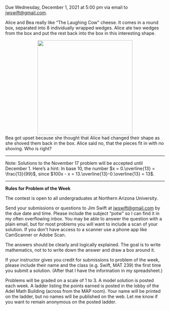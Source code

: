 <!--
---
layout: page
title: Problem of the Week
---
-->

Due Wednesday, December 1, 2021 at 5:00 pm via email to 
<a href="mailto:jwswift@gmail.com?subject=potw" target="_blank">jwswift@gmail.com</a>.
<p>
Alice and Bea really like &ldquo;The Laughing Cow&rdquo; cheese.  It comes in a round box, separated into 8 
individually wrapped wedges.
Alice ate two wedges from the box and put the rest back into the box in this interesting shape. 
<p>
<center>
<img src = "https://naumathstat.github.io/problem-of-the-week/files/images/2021-12-01.png" 
style="width:300px;height:300">
</center>
Bea got upset because she thought that Alice had changed their shape as she shoved them back in the box.  Alice said
no, that the pieces fit in with no shoving.  Who is right?
<hr>
Note: Solutions to the November 17 problem will be accepted until December 1.  Here&rsquo;s a hint: In 
base 10, the number $x = 0.\overline{13} = \frac{13}{99}$, since $100x - x = 13.\overline{13}-0.\overline{13} = 13$.
<hr>
<b>Rules for Problem of the Week</b>
<p>
The contest is open to all undergraduates at Northern Arizona University.
<p>
Send your submissions or questions to Jim Swift at
<a href="mailto:jwswift@gmail.com?subject=potw" target="_blank">jwswift@gmail.com</a> by the due date and time.
Please include the subject &ldquo;potw&rdquo; so I can find it in my often overflowing inbox.
You may be able to answer the question with a plain email, but for most problems you will want to 
include a scan of your solution.  If you don't have access to a scanner use a phone app like
CamScanner or Adobe Scan.
<p>The answers should be clearly and logically explained.  The goal is to write mathematics, not to
 to write down the answer and draw a box around it.
<p>
	If your instructor gives you credit for submissions to problem of the week, please include their name
	and the class  (e.g. Swift, MAT 239) the first time you submit a solution.  
(After that I have the information in my spreadsheet.)
</p><p>
	Problems will be graded on a scale of 1 to 3.  A model solution is posted each week.
	A ladder listing the points earned is posted in the lobby of the Adel Math Building 
	(across from the MAP room).  Your name will be printed on the ladder, but no names will be published on the web.
	Let me know if you want to remain anonymous on the posted ladder.
</p>